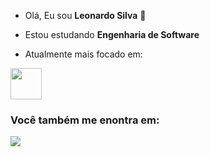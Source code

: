 - Olá, Eu sou **Leonardo Silva** 👋
- Estou estudando **Engenharia de Software**


- Atualmente mais focado em:

<div style="display: inline">
<img width='50' height='50' src="https://cdn.jsdelivr.net/gh/devicons/devicon@latest/icons/python/python-original.svg" />
</div>


### Você também me enontra em:

<a href="https://www.linkedin.com/in/leonardossilva2024"><img src="https://img.shields.io/badge/linkedin-%230077B5.svg?style=for-the-badge&logo=linkedin&logoColor=white"></a>

